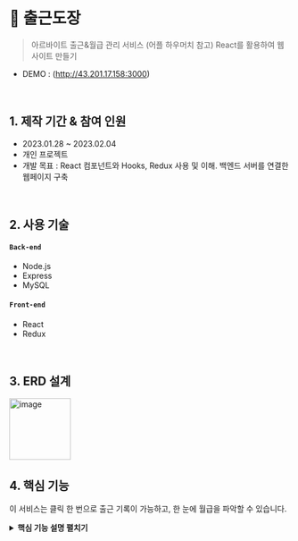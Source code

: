 # :pushpin: 출근도장 
>아르바이트 출근&월급 관리 서비스 (어플 하우머치 참고)
>React를 활용하여 웹사이트 만들기

- DEMO : (http://43.201.17.158:3000)
<br />

## 1. 제작 기간 & 참여 인원
- 2023.01.28 ~ 2023.02.04
- 개인 프로젝트
- 개발 목표 : React 컴포넌트와 Hooks, Redux 사용 및 이해. 백엔드 서버를 연결한 웹페이지 구축

<br />

## 2. 사용 기술
#### `Back-end`
- Node.js
- Express
- MySQL
#### `Front-end`
- React
- Redux

</br>

## 3. ERD 설계
<img width="110" alt="image" src="https://user-images.githubusercontent.com/116782318/223374838-e04d861b-87e1-45eb-9c41-c14ff0c6b496.png">


## 4. 핵심 기능
이 서비스는 클릭 한 번으로 출근 기록이 가능하고, 한 눈에 월급을 파악할 수 있습니다.

<details>
<summary><b>핵심 기능 설명 펼치기</b></summary>
<div markdown="1">

### 4.1. 메인 화면(READ)
<img width="267" alt="image" src="https://user-images.githubusercontent.com/116782318/223375692-f1df7ce0-500d-477d-8547-bac949dceb57.png">

- **메인 화면** :pushpin: [코드 확인](https://github.com/nyondoo/mileeasy/blob/2961f19f5153e97090b62d15a886ee0ad1d3bbfc/views/mbtitest.ejs#L33)
  - React 화면단에서, 메인 화면을 렌더할 때마다 DB에서 근무지 정보를 불러와 보여줍니다.


### 4.2.1 근무지 등록(CREATE)

<img src="https://user-images.githubusercontent.com/116782318/217128566-fc949a91-9b20-410e-be2f-055da22b6e9d.png" alt='근무지 추가' height="500px">
<img src="https://user-images.githubusercontent.com/116782318/217128565-735b3aeb-a35b-4488-a9c0-dedaa57f14eb.png" alt='근무지 정보 입력' height="500px">

- **Axios 비동기 요청** :pushpin: [코드 확인](https://github.com/nyondoo/Check-Work/blob/7e82d7d7b876c66643d6ef05f26780e02bb3b418/mainapp/client/src/Components/WorkInfo.jsx#L101)
  - 입력한 근무지 정보를 작성하여 POST요청을 비동기로 날립니다.
  
- **요청 처리** :pushpin: [코드 확인](https://github.com/nyondoo/Check-Work/blob/7e82d7d7b876c66643d6ef05f26780e02bb3b418/mainapp/server/controller/main.js#L9)
  - DB에 근무지 정보를 저장한 후 true값을 응답합니다.
  
- **결과 응답** :pushpin: [코드 확인](https://github.com/nyondoo/Check-Work/blob/7e82d7d7b876c66643d6ef05f26780e02bb3b418/mainapp/client/src/Components/WorkInfo.jsx#L114)
  - 요청에 대한 응답을 받으면 리듀서를 호출하여 메인 페이지를 렌더합니다. :pushpin: [코드 확인] (https://github.com/nyondoo/Check-Work/blob/7e82d7d7b876c66643d6ef05f26780e02bb3b418/mainapp/client/src/store/modules/switchview.js#L43)

### 4.2.2 출근/직접 입력 버튼(UPDATE)



- **Axios 비동기 요청** :pushpin: [코드 확인](https://github.com/nyondoo/Check-Work/blob/7e82d7d7b876c66643d6ef05f26780e02bb3b418/mainapp/client/src/Components/Block.jsx#L67)
  - 출근 버튼 클릭 시 클릭한 근무지 이름과 근무 일자(현재 일자)를 담은 POST요청을 날립니다.
 
- **요청 처리** :pushpin: [코드 확인](https://github.com/nyondoo/Check-Work/blob/7e82d7d7b876c66643d6ef05f26780e02bb3b418/mainapp/server/controller/main.js#L30)
  - 해당 근무지의 DB에 출근버튼일 경우 당일 근무, 직접 입력한 경우 입력한 날짜들이 기록됩니다.
  - 처리 성공 시 true값과 현재 월급을 응답으로 보내줍니다.
  
- **결과 응답** :pushpin: [코드 확인](https://github.com/nyondoo/Check-Work/blob/7e82d7d7b876c66643d6ef05f26780e02bb3b418/mainapp/client/src/Components/Block.jsx#L17)
  - true값을 받으면 근무지 정보를 조회하는 axios비동기 요청을 보냅니다. Block컴포넌트의 월급 값이 바뀌어 화면이 리렌더링 됩니다.


<img src="https://user-images.githubusercontent.com/116782318/217128578-b8899a69-a008-4f6b-968f-b54f20d0547e.png" height="500px">
<img src="https://user-images.githubusercontent.com/116782318/217128579-b9aa4dac-9354-4387-9b04-bf49d3221ad9.png" height="500px">


### 4.2.3 근무지 삭제 (DELETE)

- **Axios 비동기 요청** :pushpin: [코드 확인](https://github.com/nyondoo/Check-Work/blob/7e82d7d7b876c66643d6ef05f26780e02bb3b418/mainapp/client/src/Components/Block.jsx#L44)
  - 해단 근무지의 id를 담은 POST요처을 날립니다.
 
- **요청 처리** :pushpin: [코드 확인](https://github.com/nyondoo/Check-Work/blob/7e82d7d7b876c66643d6ef05f26780e02bb3b418/mainapp/server/controller/main.js#L58)
  - 해당 근무지를 DB에서 삭제합니다.

  <img src="https://user-images.githubusercontent.com/116782318/217128584-1b6d7448-0ca3-4781-abe7-f72b61f034ed.png" height="500px">
<img src="https://user-images.githubusercontent.com/116782318/217128586-13bc81eb-27d5-41cb-b5fb-0a92a5d58857.png" height="500px">

## 개선사항
(1) 로그인 기능 추가
- 현재는 제작자 혼자서만 사용 가능한 상황..
- 로그인 기능을 추가하여 회원별로 근무지 정보를 관리할 수 있도록 해야 실제 서비스가 가능

(2) 근무지 정보 수정 기능 추가
- 현재는 월급을 추가하는 기능 뿐
- 시급, 근무지 명 등의 정보를 수정할 수 있어야 함

(3) 근무지 삭제 시 비동기 처리로 인한 렌더링 오류

